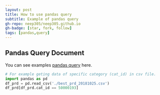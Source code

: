 ```yaml
---
layout: post
title: How to use pandas query
subtitle: Example of pandas query
gh-repo: neep305/neep305.github.io
gh-badge: [star, fork, follow]
tags: [pandas,query]
---
```


## Pandas Query Document 
You can see examples [pandas query](https://pandas.pydata.org/pandas-docs/stable/indexing.html#indexing-query) here.

```python
# For example geting data of specific category (cat_id) in csv file.
import pandas as pd
df_prd = pd.read_csv('./best_prd_20181025.csv')
df_prd[df_prd.cat_id == 50000193]
```

